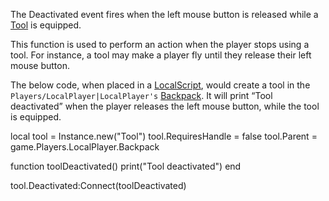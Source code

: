 The Deactivated event fires when the left mouse button is released while a [Tool](https://developer.roblox.com/en-us/api-reference/class/Tool) is equipped.

This function is used to perform an action when the player stops using a tool. For instance, a tool may make a player fly until they release their left mouse button.

The below code, when placed in a [LocalScript](https://developer.roblox.com/en-us/api-reference/class/LocalScript), would create a tool in the `Players/LocalPlayer|LocalPlayer's` [Backpack](https://developer.roblox.com/en-us/api-reference/class/Backpack). It will print “Tool deactivated” when the player releases the left mouse button, while the tool is equipped.

local tool = Instance.new("Tool")
tool.RequiresHandle = false
tool.Parent = game.Players.LocalPlayer.Backpack
 
function toolDeactivated()
    print("Tool deactivated")
end
 
tool.Deactivated:Connect(toolDeactivated)